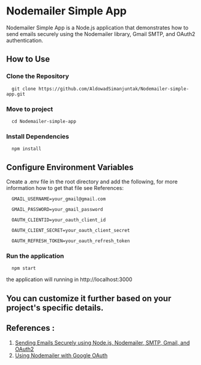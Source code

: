 # Nodemailer Simple App

Nodemailer Simple App is a Node.js application that demonstrates how to send emails securely using the Nodemailer library, Gmail SMTP, and OAuth2 authentication.


## How to Use

### Clone the Repository
      git clone https://github.com/AldowadSimanjuntak/Nodemailer-simple-app.git
### Move to project
      cd Nodemailer-simple-app   
### Install Dependencies
      npm install
## Configure Environment Variables
Create a .env file in the root directory and add the following, for more information how to get that file see References:

      GMAIL_USERNAME=your_gmail@gmail.com

      GMAIL_PASSWORD=your_gmail_password

      OAUTH_CLIENTID=your_oauth_client_id

      OAUTH_CLIENT_SECRET=your_oauth_client_secret

      OAUTH_REFRESH_TOKEN=your_oauth_refresh_token

### Run the application
      npm start
the application will running in http://localhost:3000


## You can customize it further based on your project's specific details.


## References :
1. [Sending Emails Securely using Node.js, Nodemailer, SMTP, Gmail, and OAuth2](https://dev.to/chandrapantachhetri/sending-emails-securely-using-node-js-nodemailer-smtp-gmail-and-oauth2-g3a)
2. [Using Nodemailer with Google OAuth](https://stackoverflow.com/questions/51342952/using-nodemailer-with-google-oauth)
